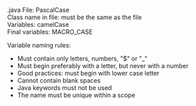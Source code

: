 .java File:             PascalCase  
Class name in file:     must be the same as the file  
Variables:              camelCase  
Final variables:        MACRO_CASE  

Variable naming rules:  
- Must contain only letters, numbers, "$" or "_"  
- Must begin preferably with a letter, but never with a number  
- Good practices: must begin with lower case letter  
- Cannot contain blank spaces  
- Java keywords must not be used  
- The name must be unique within a scope  